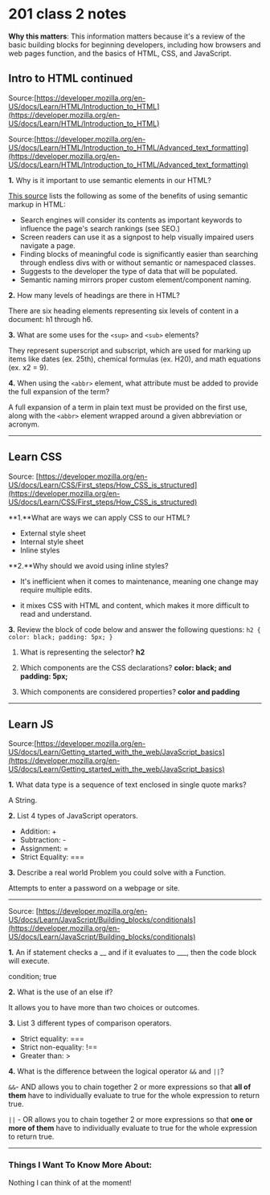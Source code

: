 # 201 class 2 notes

**Why this matters**: This information matters because it's a review of the basic building blocks for beginning developers, including how browsers and web pages function, and the basics of HTML, CSS, and JavaScript.

## Intro to HTML continued

Source:[https://developer.mozilla.org/en-US/docs/Learn/HTML/Introduction_to_HTML](https://developer.mozilla.org/en-US/docs/Learn/HTML/Introduction_to_HTML)

Source:[https://developer.mozilla.org/en-US/docs/Learn/HTML/Introduction_to_HTML/Advanced_text_formatting](https://developer.mozilla.org/en-US/docs/Learn/HTML/Introduction_to_HTML/Advanced_text_formatting) 

**1.** Why is it important to use semantic elements in our HTML?

[This source](https://developer.mozilla.org/en-US/docs/Glossary/Semantics) lists the following as some of the benefits of using semantic markup in HTML:

- Search engines will consider its contents as important keywords to influence the page's search rankings (see SEO.)
- Screen readers can use it as a signpost to help visually impaired users navigate a page.
- Finding blocks of meaningful code is significantly easier than searching through endless divs with or without semantic or namespaced classes.
- Suggests to the developer the type of data that will be populated.
- Semantic naming mirrors proper custom element/component naming.

**2.** How many levels of headings are there in HTML?

There are six heading elements representing six levels of content in a document: h1 through h6.

**3.** What are some uses for the `<sup>` and `<sub>` elements?

They represent superscript and subscript, which are used for marking up items like dates (ex. 25th), chemical formulas (ex. H20), and math equations (ex. x2 = 9).

**4.** When using the `<abbr>` element, what attribute must be added to provide the full expansion of the term?

A full expansion of a term in plain text must be provided on the first use, along with the `<abbr>` element wrapped around a given abbreviation or acronym.

--------------------------------------------

## Learn CSS

Source: [https://developer.mozilla.org/en-US/docs/Learn/CSS/First_steps/How_CSS_is_structured](https://developer.mozilla.org/en-US/docs/Learn/CSS/First_steps/How_CSS_is_structured)

**1.**What are ways we can apply CSS to our HTML?

- External style sheet
- Internal style sheet
- Inline styles

**2.**Why should we avoid using inline styles?

- It's inefficient when it comes to maintenance, meaning one change may require multiple edits.

- it mixes CSS with HTML and content, which makes it more difficult to read and understand.

**3.** Review the block of code below and answer the following questions:
`h2 {
    color: black;
    padding: 5px;
}`

1. What is representing the selector? **h2**

2. Which components are the CSS declarations? **color: black; and padding: 5px;**

3. Which components are considered properties? **color and padding**


--------------------------------------------

## Learn JS

Source:[https://developer.mozilla.org/en-US/docs/Learn/Getting_started_with_the_web/JavaScript_basics](https://developer.mozilla.org/en-US/docs/Learn/Getting_started_with_the_web/JavaScript_basics)

**1.** What data type is a sequence of text enclosed in single quote marks?

A String.


**2.** List 4 types of JavaScript operators.

- Addition: +
- Subtraction: -
- Assignment: =
- Strict Equality: ===

**3.** Describe a real world Problem you could solve with a Function.

Attempts to enter a password on a webpage or site.

----------------------------------------------

Source: [https://developer.mozilla.org/en-US/docs/Learn/JavaScript/Building_blocks/conditionals](https://developer.mozilla.org/en-US/docs/Learn/JavaScript/Building_blocks/conditionals)


**1.** An if statement checks a __ and if it evaluates to ___, then the code block will execute.

condition; true


**2.** What is the use of an else if?

It allows you to have more than two choices or outcomes.


**3.** List 3 different types of comparison operators.

- Strict equality: ===
- Strict non-equality: !==
- Greater than: >

**4.** What is the difference between the logical operator `&&` and `||`?

`&&`- AND allows you to chain together 2 or more expressions so that **all of them** have to individually evaluate to true for the whole expression to return true.

`||` - OR allows you to chain together 2 or more expressions so that **one or more of them** have to individually evaluate to true for the whole expression to return true.


----------------------------------------------

### Things I Want To Know More About:
Nothing I can think of at the moment!